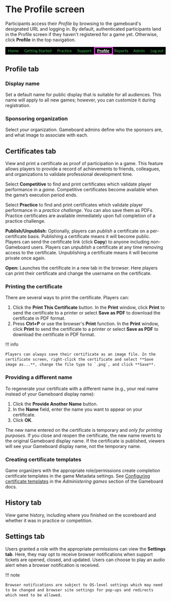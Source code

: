 # The Profile screen

Participants access their *Profile* by browsing to the gameboard's designated URL and logging in. By default, authenticated participants land in the Profile screen if they haven't registered for a game yet. Otherwise, click **Profile** in the top navigation.

![profile link in nav](img/profile-profile.png)

## Profile tab

### Display name

Set a default name for public display that is suitable for all audiences. This name will apply to all new games; however, you can customize it during registration.

### Sponsoring organization

Select *your* organization. Gameboard admins define who the sponsors are, and what image to associate with each.

## Certificates tab

View and print a certificate as proof of participation in a game. This feature allows players to provide a record of achievements to friends, colleagues, and organizations to validate professional development time. 

Select **Competitive** to find and print certificates which validate player performance in a *game*. Competitive certificates become available when the game’s execution period ends.

Select **Practice** to find and print certificates which validate player performance in a *practice challenge*. You can also save them as PDFs. Practice certificates are available immediately upon full completion of a practice challenge.

**Publish/Unpublish:** Optionally, players can *publish* a certificate on a per-certificate basis. Publishing a certificate means it will become public. Players can send the certificate link (click **Copy**) to anyone including non-Gameboard users. Players can *unpublish* a certificate at any time removing access to the certificate. Unpublishing a certificate means it will become private once again.

**Open:** Launches the certificate in a new tab in the browser. Here players can print their certificate and change the username on the certificate.

### Printing the certificate

There are several ways to print the certificate. Players can:

1. Click the **Print This Certificate** button. In the **Print** window, click **Print** to send the certificate to a printer or select **Save as PDF** to download the certificate in PDF format.
2. Press **Ctrl+P** or use the browser's **Print** function. In the **Print** window, click **Print** to send the certificate to a printer or select **Save as PDF** to download the certificate in PDF format.

!!! info

    Players can always save their certificate as an image file. In the certificate screen, right-click the certificate and select **Save image as...**, change the file type to `.png`, and click **Save**.

### Providing a different name

To regenerate your certificate with a different name (e.g., your real name instead of your Gameboard display name):

1. Click the **Provide Another Name** button.
2. In the **Name** field, enter the name you want to appear on your certificate.
3. Click **OK**.

The new name entered on the certificate is temporary and *only for printing purposes*. If you close and reopen the certificate, the new name reverts to the original Gameboard display name. If the certificate is published, viewers will see your Gameboard display name, not the temporary name.

### Creating certificate templates

Game organizers with the appropriate role/permissions create completion certificate templates in the game Metadata settings. See [Configuring certificate templates](completion-certificates.md) in the *Administering games* section of the Gameboard docs.

## History tab

View game history, including where you finished on the scoreboard and whether it was in practice or competition.

## Settings tab

Users granted a role with the appropriate permissions can view the **Settings tab**. Here, they may opt to receive browser notifications when support tickets are opened, closed, and updated. Users can choose to play an audio alert when a browser notification is received. 

!!! note

    Browser notifications are subject to OS-level settings which may need to be changed and browser site settings for pop-ups and redirects which need to be allowed.